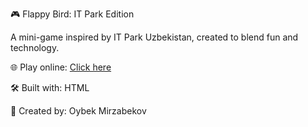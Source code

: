 🎮 Flappy Bird: IT Park Edition

A mini-game inspired by IT Park Uzbekistan, created to blend fun and technology.

🌐 Play online: [Click here](https://github.com/mvp1749/flappy-itpark)

🛠 Built with: HTML

📅 Created by: Oybek Mirzabekov
